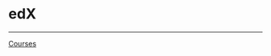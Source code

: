 # edX

---

[Courses](edX%202ed0f7a225e64422bbc081b23efeab0e/Courses%2004f2ab9d0ca84a4fa6b9be35f6971670.csv)
